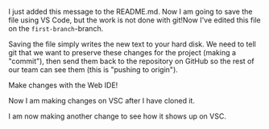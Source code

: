 
I just added this message to the README.md. Now I am going to save the file using VS Code, but the work is not done with git!Now I've edited this file on the `first-branch`-branch.

Saving the file simply writes the new text to your hard disk. We need to tell git that we want to preserve these changes for the project (making a "commit"), then send them back to the repository on GitHub so the rest of our team can see them (this is "pushing to origin").

Make changes with the Web IDE!

Now I am making changes on VSC after I have cloned it. 

I am now making another change to see how it shows up on VSC.
